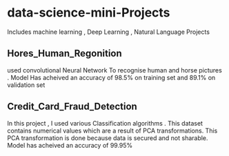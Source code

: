 # data-science-mini-Projects
Includes machine learning  , Deep Learning ,  Natural Language Projects

## Hores_Human_Regonition 
used convolutional Neural Network To recognise human and horse pictures . 
Model Has acheived an accuracy of 98.5% on training set and 89.1% on validation set

## Credit_Card_Fraud_Detection
In this project , I used various Classification algorithms . 
This dataset contains numerical values which are a result of PCA transformations. 
This PCA transformation is done because data is secured and not sharable. 
Model has acheived an accuracy of 99.95%
